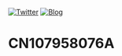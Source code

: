 [![Twitter](https://img.shields.io/badge/twitter-@qq393464140-blue.svg)](http://twitter.com/qq393464140)
[![Blog](https://img.shields.io/badge/blog-★-ff69b4.svg)](https://www.lixinliang.com)

# CN107958076A

<!-- * https://patents.google.com/patent/CN107958076A/en -->

<!-- * https://patents.google.com/patent/CN107958076A/zh -->